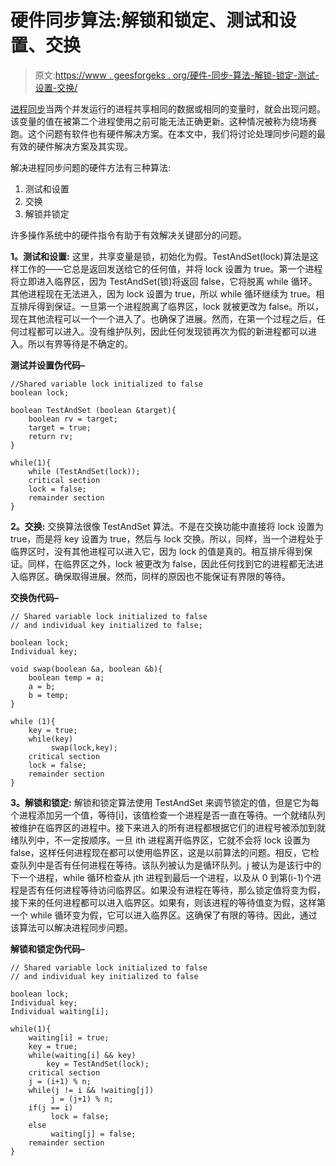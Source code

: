 # 硬件同步算法:解锁和锁定、测试和设置、交换

> 原文:[https://www . geesforgeks . org/硬件-同步-算法-解锁-锁定-测试-设置-交换/](https://www.geeksforgeeks.org/hardware-synchronization-algorithms-unlock-and-lock-test-and-set-swap/)

[进程同步](https://www.geeksforgeeks.org/introduction-of-process-synchronization/)当两个并发运行的进程共享相同的数据或相同的变量时，就会出现问题。该变量的值在被第二个进程使用之前可能无法正确更新。这种情况被称为绕场赛跑。这个问题有软件也有硬件解决方案。在本文中，我们将讨论处理同步问题的最有效的硬件解决方案及其实现。

解决进程同步问题的硬件方法有三种算法:

1.  测试和设置
2.  交换
3.  解锁并锁定

许多操作系统中的硬件指令有助于有效解决关键部分的问题。

**1。测试和设置:**
这里，共享变量是锁，初始化为假。TestAndSet(lock)算法是这样工作的——它总是返回发送给它的任何值，并将 lock 设置为 true。第一个进程将立即进入临界区，因为 TestAndSet(锁)将返回 false，它将脱离 while 循环。其他进程现在无法进入，因为 lock 设置为 true，所以 while 循环继续为 true。相互排斥得到保证。一旦第一个进程脱离了临界区，lock 就被更改为 false。所以，现在其他流程可以一个一个进入了。也确保了进展。然而，在第一个过程之后，任何过程都可以进入。没有维护队列，因此任何发现锁再次为假的新进程都可以进入。所以有界等待是不确定的。

**测试并设置伪代码–**

```
//Shared variable lock initialized to false
boolean lock;

boolean TestAndSet (boolean &target){
    boolean rv = target;
    target = true;
    return rv;
}

while(1){
    while (TestAndSet(lock));
    critical section
    lock = false;
    remainder section
}

```

**2。交换:**
交换算法很像 TestAndSet 算法。不是在交换功能中直接将 lock 设置为 true，而是将 key 设置为 true，然后与 lock 交换。所以，同样，当一个进程处于临界区时，没有其他进程可以进入它，因为 lock 的值是真的。相互排斥得到保证。同样，在临界区之外，lock 被更改为 false，因此任何找到它的进程都无法进入临界区。确保取得进展。然而，同样的原因也不能保证有界限的等待。

**交换伪代码–**

```
// Shared variable lock initialized to false 
// and individual key initialized to false;

boolean lock;
Individual key;

void swap(boolean &a, boolean &b){
    boolean temp = a;
    a = b;
    b = temp;
}

while (1){
    key = true;
    while(key)
         swap(lock,key);
    critical section
    lock = false;
    remainder section
} 
```

**3。解锁和锁定:**
解锁和锁定算法使用 TestAndSet 来调节锁定的值，但是它为每个进程添加另一个值，等待[i]，该值检查一个进程是否一直在等待。一个就绪队列被维护在临界区的进程中。接下来进入的所有进程都根据它们的进程号被添加到就绪队列中，不一定按顺序。一旦 ith 进程离开临界区，它就不会将 lock 设置为 false，这样任何进程现在都可以使用临界区，这是以前算法的问题。相反，它检查队列中是否有任何进程在等待。该队列被认为是循环队列。j 被认为是该行中的下一个进程，while 循环检查从 jth 进程到最后一个进程，以及从 0 到第(i-1)个进程是否有任何进程等待访问临界区。如果没有进程在等待，那么锁定值将变为假，接下来的任何进程都可以进入临界区。如果有，则该进程的等待值变为假，这样第一个 while 循环变为假，它可以进入临界区。这确保了有限的等待。因此，通过该算法可以解决进程同步问题。

**解锁和锁定伪代码–**

```
// Shared variable lock initialized to false 
// and individual key initialized to false

boolean lock;
Individual key;
Individual waiting[i];

while(1){
    waiting[i] = true;
    key = true;
    while(waiting[i] && key)
        key = TestAndSet(lock);
    critical section
    j = (i+1) % n;
    while(j != i && !waiting[j])
         j = (j+1) % n;
    if(j == i)
         lock = false;
    else
         waiting[j] = false;
    remainder section
} 
```